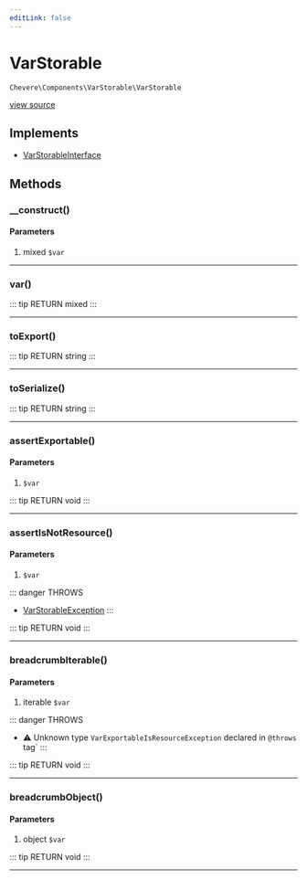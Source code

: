 ```yaml
---
editLink: false
---
```


# VarStorable

`Chevere\Components\VarStorable\VarStorable`

[view source](https://github.com/chevere/chevere/blob/master/src/Chevere/Components/VarStorable/VarStorable.php)

## Implements

- [VarStorableInterface](../../Interfaces/VarStorable/VarStorableInterface.md)

## Methods

### __construct()

#### Parameters

1. mixed `$var`

---

### var()

::: tip RETURN
mixed
:::

---

### toExport()

::: tip RETURN
string
:::

---

### toSerialize()

::: tip RETURN
string
:::

---

### assertExportable()

#### Parameters

1.  `$var`

::: tip RETURN
void
:::

---

### assertIsNotResource()

#### Parameters

1.  `$var`

::: danger THROWS
- [VarStorableException](../../Exceptions/VarStorable/VarStorableException.md) 
:::

::: tip RETURN
void
:::

---

### breadcrumbIterable()

#### Parameters

1. iterable `$var`

::: danger THROWS
- ⚠ Unknown type `VarExportableIsResourceException` declared in `@throws` tag`
:::

::: tip RETURN
void
:::

---

### breadcrumbObject()

#### Parameters

1. object `$var`

::: tip RETURN
void
:::

---
